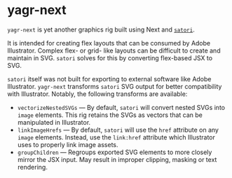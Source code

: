 # yagr-next

`yagr-next` is yet another graphics rig built using Next and [`satori`](https://github.com/vercel/satori).

It is intended for creating flex layouts that can be consumed by Adobe Illustrator. Complex flex- or grid- like layouts can be difficult to create and maintain in SVG. `satori` solves for this by converting flex-based JSX to SVG. 

`satori` itself was not built for exporting to external software like Adobe Illustrator. `yagr-next` transforms `satori` SVG output for better compatibility with Illustrator. Notably, the following transforms are available:

- `vectorizeNestedSVGs` — By default, `satori` will convert nested SVGs into `image` elements. This rig retains the SVGs as vectors that can be manipulated in Illustrator.
- `linkImageHrefs` — By default, `satori` will use the `href` attribute on any `image` elements. Instead, use the `link:href` attribute which Illustrator uses to properly link image assets.
- `groupChildren` — Regroups exported SVG elements to more closely mirror the JSX input. May result in improper clipping, masking or text rendering.
